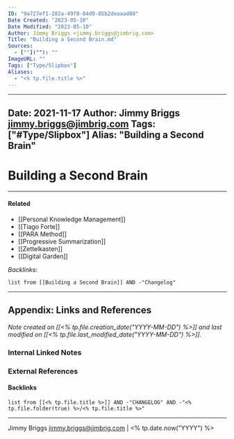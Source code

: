 ```yaml
---
ID: "9a727ef1-282a-49f0-84d9-85b2deaaad80"
Date Created: "2023-05-10"
Date Modified: "2023-05-10"
Author: Jimmy Briggs <jimmy.briggs@jimbrig.com>
Title: "Building a Second Brain.md"
Sources: 
  - [""](""): ""
ImageURL: ""
Tags: ["Type/Slipbox"]
Aliases:
  - "<% tp.file.title %>"
---
```


---
Date: 2021-11-17
Author: Jimmy Briggs <jimmy.briggs@jimbrig.com>
Tags: ["#Type/Slipbox"]
Alias: "Building a Second Brain"
---

# Building a Second Brain

***

#### Related

- [[Personal Knowledge Management]]
- [[Tiago Forte]]
- [[PARA Method]]
- [[Progressive Summarization]]
- [[Zettelkasten]]
- [[Digital Garden]]

*Backlinks:*

```dataview
list from [[Building a Second Brain]] AND -"Changelog"
```

***

## Appendix: Links and References

*Note created on [[<% tp.file.creation_date("YYYY-MM-DD") %>]] and last modified on [[<% tp.file.last_modified_date("YYYY-MM-DD") %>]].*

### Internal Linked Notes

### External References

#### Backlinks

```dataview
list from [[<% tp.file.title %>]] AND -"CHANGELOG" AND -"<% tp.file.folder(true) %>/<% tp.file.title %>"
```


***

Jimmy Briggs <jimmy.briggs@jimbrig.com> | <% tp.date.now("YYYY") %>